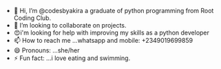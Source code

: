 - 👋 Hi, I’m @codesbyakira a graduate of python programming from Root Coding Club.
- 💞️ I’m looking to collaborate on projects.
- 😍i'm looking for help with improving my skills as a python developer
- 📫 How to reach me ...whatsapp and mobile: +2349019699859
- 😄 Pronouns: ...she/her
- ⚡ Fun fact: ...i love eating and swimming.

<!---
codesbyakira/codesbyakira is a ✨ special ✨ repository because its `README.md` (this file) appears on your GitHub profile.
You can click the Preview link to take a look at your changes.
--->
